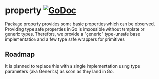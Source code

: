 # property [![GoDoc](https://godoc.org/github.com/golangee/property?status.svg)](http://godoc.org/github.com/golangee/property)
Package property provides some basic properties which can be observed.
Providing type safe properties in Go is impossible without template or generic types. Therefore, we
provide a "generic" type-unsafe base implementation and a few type safe wrappers for primitives.

## Roadmap
It is planned to replace this with a single implementation using type parameters (aka Generics) as soon
as they land in Go.